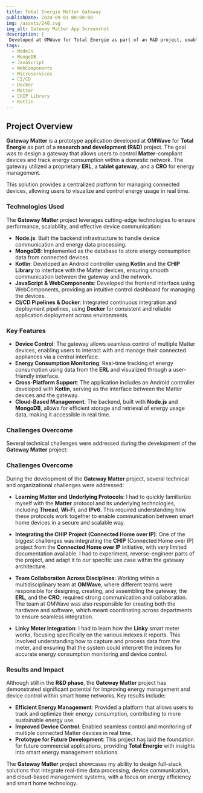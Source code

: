 ```yaml
---
title: Total Energie Matter Gateway
publishDate: 2024-09-01 00:00:00
img: /assets/240.svg
img_alt: Gateway Matter App Screenshot
description: |
 Developed at OMWave for Total Énergie as part of an R&D project, enabling control and monitoring of Matter devices for energy consumption tracking.
tags:
  - NodeJs
  - MongoDB
  - JavaScript
  - WebComponents
  - Microservices
  - CI/CD
  - Docker
  - Matter
  - CHIP Library
  - Kotlin
---
```


## Project Overview

**Gateway Matter** is a prototype application developed at **OMWave** for **Total Énergie** as part of a **research and development (R&D)** project. The goal was to design a gateway that allows users to control **Matter**-compliant devices and track energy consumption within a domestic network. The gateway utilized a proprietary **ERL**, a **tablet gateway**, and a **CRO** for energy management.

This solution provides a centralized platform for managing connected devices, allowing users to visualize and control energy usage in real time.

### Technologies Used

The **Gateway Matter** project leverages cutting-edge technologies to ensure performance, scalability, and effective device communication:

- **Node.js**: Built the backend infrastructure to handle device communication and energy data processing.
- **MongoDB**: Implemented as the database to store energy consumption data from connected devices.
- **Kotlin**: Developed an Android controller using **Kotlin** and the **CHIP Library** to interface with the Matter devices, ensuring smooth communication between the gateway and the network.
- **JavaScript & WebComponents**: Developed the frontend interface using WebComponents, providing an intuitive control dashboard for managing the devices.
- **CI/CD Pipelines & Docker**: Integrated continuous integration and deployment pipelines, using **Docker** for consistent and reliable application deployment across environments.

### Key Features

- **Device Control**: The gateway allows seamless control of multiple Matter devices, enabling users to interact with and manage their connected appliances via a central interface.
- **Energy Consumption Monitoring**: Real-time tracking of energy consumption using data from the **ERL** and visualized through a user-friendly interface.
- **Cross-Platform Support**: The application includes an Android controller developed with **Kotlin**, serving as the interface between the Matter devices and the gateway.
- **Cloud-Based Management**: The backend, built with **Node.js** and **MongoDB**, allows for efficient storage and retrieval of energy usage data, making it accessible in real time.
  
### Challenges Overcome

Several technical challenges were addressed during the development of the **Gateway Matter** project:

### Challenges Overcome

During the development of the **Gateway Matter** project, several technical and organizational challenges were addressed:

- **Learning Matter and Underlying Protocols**: I had to quickly familiarize myself with the **Matter** protocol and its underlying technologies, including **Thread**, **Wi-Fi**, and **IPv6**. This required understanding how these protocols work together to enable communication between smart home devices in a secure and scalable way.
  
- **Integrating the CHIP Project (Connected Home over IP)**: One of the biggest challenges was integrating the **CHIP** (Connected Home over IP) project from the **Connected Home over IP** initiative, with very limited documentation available. I had to experiment, reverse-engineer parts of the project, and adapt it to our specific use case within the gateway architecture.

- **Team Collaboration Across Disciplines**: Working within a multidisciplinary team at **OMWave**, where different teams were responsible for designing, creating, and assembling the gateway, the **ERL**, and the **CRO**, required strong communication and collaboration. The team at OMWave was also responsible for creating both the hardware and software, which meant coordinating across departments to ensure seamless integration.

- **Linky Meter Integration**: I had to learn how the **Linky** smart meter works, focusing specifically on the various indexes it reports. This involved understanding how to capture and process data from the meter, and ensuring that the system could interpret the indexes for accurate energy consumption monitoring and device control.

### Results and Impact

Although still in the **R&D phase**, the **Gateway Matter** project has demonstrated significant potential for improving energy management and device control within smart home networks. Key results include:

- **Efficient Energy Management**: Provided a platform that allows users to track and optimize their energy consumption, contributing to more sustainable energy use.
- **Improved Device Control**: Enabled seamless control and monitoring of multiple connected Matter devices in real time.
- **Prototype for Future Development**: This project has laid the foundation for future commercial applications, providing **Total Énergie** with insights into smart energy management solutions.

The **Gateway Matter** project showcases my ability to design full-stack solutions that integrate real-time data processing, device communication, and cloud-based management systems, with a focus on energy efficiency and smart home technology.

